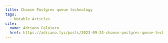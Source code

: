```yaml
---
title: Choose Postgres queue technology
tags:
  - Notable Articles
cite:
  name: Adriano Caloiaro
  href: https://adriano.fyi/posts/2023-09-24-choose-postgres-queue-technology/
---
```

